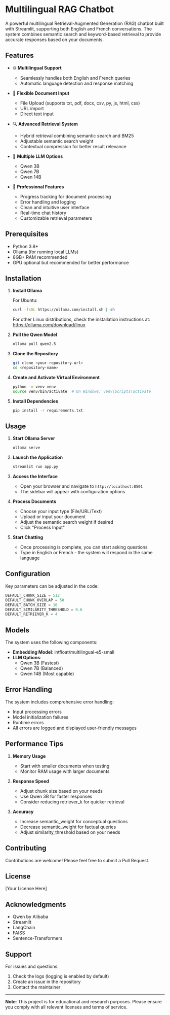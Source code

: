 # Multilingual RAG Chatbot

A powerful multilingual Retrieval-Augmented Generation (RAG) chatbot built with Streamlit, supporting both English and French conversations. The system combines semantic search and keyword-based retrieval to provide accurate responses based on your documents.

## Features

- 🌐 **Multilingual Support**
  - Seamlessly handles both English and French queries
  - Automatic language detection and response matching

- 📑 **Flexible Document Input**
  - File Upload (supports txt, pdf, docx, csv, py, js, html, css)
  - URL import
  - Direct text input

- 🔍 **Advanced Retrieval System**
  - Hybrid retrieval combining semantic search and BM25
  - Adjustable semantic search weight
  - Contextual compression for better result relevance

- 🤖 **Multiple LLM Options**
  - Qwen 3B
  - Qwen 7B
  - Qwen 14B

- 💼 **Professional Features**
  - Progress tracking for document processing
  - Error handling and logging
  - Clean and intuitive user interface
  - Real-time chat history
  - Customizable retrieval parameters

## Prerequisites

- Python 3.8+
- Ollama (for running local LLMs)
- 8GB+ RAM recommended
- GPU optional but recommended for better performance

## Installation

1. **Install Ollama**

   For Ubuntu:
   ```bash
   curl -fsSL https://ollama.com/install.sh | sh
   ```
   
   For other Linux distributions, check the installation instructions at:
   https://ollama.com/download/linux

2. **Pull the Qwen Model**
   ```bash
   ollama pull qwen2.5
   ```

3. **Clone the Repository**
   ```bash
   git clone <your-repository-url>
   cd <repository-name>
   ```

4. **Create and Activate Virtual Environment**
   ```bash
   python -m venv venv
   source venv/bin/activate  # On Windows: venv\Scripts\activate
   ```

5. **Install Dependencies**
   ```bash
   pip install -r requirements.txt
   ```

## Usage

1. **Start Ollama Server**
   ```bash
   ollama serve
   ```

2. **Launch the Application**
   ```bash
   streamlit run app.py
   ```

3. **Access the Interface**
   - Open your browser and navigate to `http://localhost:8501`
   - The sidebar will appear with configuration options

4. **Process Documents**
   - Choose your input type (File/URL/Text)
   - Upload or input your document
   - Adjust the semantic search weight if desired
   - Click "Process Input"

5. **Start Chatting**
   - Once processing is complete, you can start asking questions
   - Type in English or French - the system will respond in the same language

## Configuration

Key parameters can be adjusted in the code:

```python
DEFAULT_CHUNK_SIZE = 512
DEFAULT_CHUNK_OVERLAP = 50
DEFAULT_BATCH_SIZE = 16
DEFAULT_SIMILARITY_THRESHOLD = 0.6
DEFAULT_RETRIEVER_K = 4
```

## Models

The system uses the following components:
- **Embedding Model**: intfloat/multilingual-e5-small
- **LLM Options**: 
  - Qwen 3B (Fastest)
  - Qwen 7B (Balanced)
  - Qwen 14B (Most capable)

## Error Handling

The system includes comprehensive error handling:
- Input processing errors
- Model initialization failures
- Runtime errors
- All errors are logged and displayed user-friendly messages

## Performance Tips

1. **Memory Usage**
   - Start with smaller documents when testing
   - Monitor RAM usage with larger documents

2. **Response Speed**
   - Adjust chunk size based on your needs
   - Use Qwen 3B for faster responses
   - Consider reducing retriever_k for quicker retrieval

3. **Accuracy**
   - Increase semantic_weight for conceptual questions
   - Decrease semantic_weight for factual queries
   - Adjust similarity_threshold based on your needs

## Contributing

Contributions are welcome! Please feel free to submit a Pull Request.

## License

[Your License Here]

## Acknowledgments

- Qwen by Alibaba
- Streamlit
- LangChain
- FAISS
- Sentence-Transformers

## Support

For issues and questions:
1. Check the logs (logging is enabled by default)
2. Create an issue in the repository
3. Contact the maintainer

---
**Note**: This project is for educational and research purposes. Please ensure you comply with all relevant licenses and terms of service.